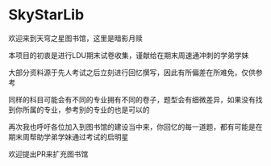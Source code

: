 # SkyStarLib
欢迎来到天穹之星图书馆，这里是暗影月赎

本项目的初衷是进行LDU期末试卷收集，谨献给在期末周速通冲刺的学弟学妹

大部分资料源于先人考试之后立刻进行回忆撰写，因此有所偏差在所难免，仅供参考

同样的科目可能会有不同的专业拥有不同的卷子，题型会有细微差异，如果没有找到你所属的专业，参考别的专业的也是可以的

再次我也呼吁各位加入到图书馆的建设当中来，你回忆的每一道题，都有可能是在期末周帮助学弟学妹通过考试的启明星

欢迎提出PR来扩充图书馆
